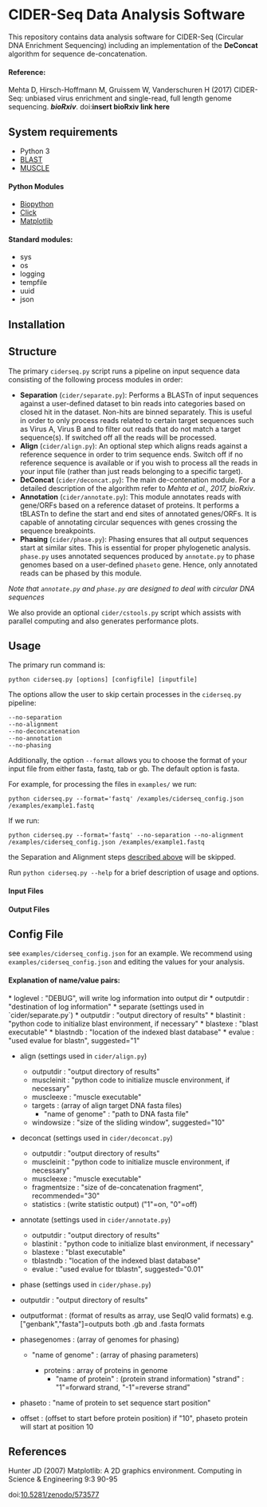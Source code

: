 <H1>CIDER-Seq Data Analysis Software</H1>

This repository contains data analysis software for CIDER-Seq (Circular DNA Enrichment Sequencing) including an implementation of the **DeConcat** algorithm for sequence de-concatenation.

<H4>Reference:</H4>

Mehta D, Hirsch-Hoffmann M, Gruissem W, Vanderschuren H (2017) CIDER-Seq: unbiased virus enrichment and single-read, full length genome sequencing. ***bioRxiv***. doi:**insert bioRxiv link here**

<H2>System requirements</H2>

* Python 3
* [BLAST](https://blast.ncbi.nlm.nih.gov/Blast.cgi?PAGE_TYPE:BlastDocs&DOC_TYPE:Download "BLAST download page")
* [MUSCLE](http://www.drive5.com/muscle/ "MUSCLE homepage")

<H4>Python Modules</H4>

* [Biopython](https://www.biopython.org)
* [Click](http://click.pocoo.org/5/)
* [Matplotlib](https://matplotlib.org/)

<H4>Standard modules:</H4>

* sys
* os
* logging
* tempfile
* uuid
* json

<H2>Installation</H2>

<H2>Structure</H2>

The primary `ciderseq.py` script runs a pipeline on input sequence data consisting of the following process modules in order:
* **Separation** (`cider/separate.py`): Performs a BLASTn of input sequences against a user-defined dataset to bin reads into categories based on closed hit in the dataset. Non-hits are binned separately. This is useful in order to only process reads related to certain target sequences such as Virus A, Virus B and to filter out reads that do not match a target sequence(s). If switched off all the reads will be processed.
* **Align** (`cider/align.py`): An optional step which aligns reads against a reference sequence in order to trim sequence ends. Switch off if no reference sequence is available or if you wish to process all the reads in your input file (rather than just reads belonging to a specific target).
* **DeConcat** (`cider/deconcat.py`): The main de-contenation module. For a detailed description of the algorithm refer to *Mehta et al., 2017, bioRxiv*.
* **Annotation** (`cider/annotate.py`): This module annotates reads with gene/ORFs based on a reference dataset of proteins. It performs a tBLASTn to define the start and end sites of annotated genes/ORFs. It is capable of annotating circular sequences with genes crossing the sequence breakpoints.
* **Phasing** (`cider/phase.py`): Phasing ensures that all output sequences start at similar sites. This is essential for proper phylogenetic analysis. `phase.py` uses annotated sequences produced by `annotate.py` to phase genomes based on a user-defined `phaseto` gene. Hence, only annotated reads can be phased by this module.

*Note that `annotate.py` and `phase.py` are designed to deal with circular DNA sequences*

We also provide an optional `cider/cstools.py` script which assists with parallel computing and also generates performance plots.

<H2>Usage</H2>
The primary run command is:

`python ciderseq.py [options] [configfile] [inputfile]`

The options allow the user to skip certain processes in the `ciderseq.py` pipeline:
```
--no-separation
--no-alignment
--no-deconcatenation
--no-annotation
--no-phasing
```

Additionally, the option `--format` allows you to choose the format of your input file from either fasta, fastq, tab or gb. The default option is fasta.

 For example, for processing the files in `examples/` we run:

 `python ciderseq.py --format='fastq' /examples/ciderseq_config.json /examples/example1.fastq`

If we run:

`python ciderseq.py --format='fastq' --no-separation --no-alignment /examples/ciderseq_config.json /examples/example1.fastq`

the Separation and Alignment steps [described above](#structure) will be skipped.

Run `python ciderseq.py --help` for a brief description of usage and options.

<H4>Input Files</H4>

<H4>Output Files</H4>

<H2>Config File</H2>

see `examples/ciderseq_config.json` for an example.
We recommend using `examples/ciderseq_config.json` and editing the values for your analysis.

<H4>Explanation of name/value pairs:</H4>
* loglevel : "DEBUG", will write log information into output dir
* outputdir : "destination of log information"
* separate (settings used in `cider/separate.py`)
	* outputdir : "output directory of results"
	* blastinit : "python code to initialize blast environment, if necessary"
	* blastexe : "blast executable"
	* blastndb : "location of the indexed blast database"
	* evalue : "used evalue for blastn", suggested="1"

* align (settings used in `cider/align.py`)
	* outputdir : "output directory of results"
	* muscleinit : "python code to initialize muscle environment, if necessary"
	* muscleexe : "muscle executable"
	* targets : (array of align target DNA fasta files)
		* "name of genome" : "path to DNA fasta file"
	* windowsize : "size of the sliding window", suggested="10"

* deconcat (settings used in `cider/deconcat.py`)
	* outputdir : "output directory of results"
	* muscleinit : "python code to initialize muscle environment, if necessary"
	* muscleexe : "muscle executable"
	* fragmentsize : "size of de-concatenation fragment", recommended="30"
	* statistics : (write statistic output) ("1"=on, "0"=off)

* annotate (settings used in `cider/annotate.py`)
	* outputdir : "output directory of results"
	* blastinit : "python code to initialize blast environment, if necessary"
	* blastexe : "blast executable"
	* tblastndb : "location of the indexed blast database"
	* evalue : "used evalue for tblastn", suggested="0.01"

* phase (settings used in `cider/phase.py`)

 * outputdir : "output directory of results"
 * outputformat : (format of results as array, use SeqIO valid formats) e.g. ["genbank","fasta"]=outputs both .gb and .fasta formats
 * phasegenomes : (array of genomes for phasing)

 	* "name of genome" : (array of phasing parameters)

		* proteins : array of proteins in genome
			* "name of protein" : (protein strand information) "strand" : "1"=forward strand, "-1"=reverse strand"

 * phaseto : "name of protein to set sequence start position"
 * offset : (offset to start before protein position) if "10", phaseto protein will start at position 10

<H2>References</H2>
Hunter JD (2007) Matplotlib: A 2D graphics environment. Computing in Science & Engineering 9:3 90-95

doi:[10.5281/zenodo/573577](https://zenodo.org/record/573577#.WWjXm9N96L4)
